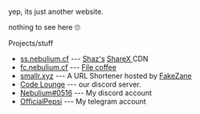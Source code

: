 yep, its just another website.


nothing to see here 🙄

<h>
  
  Projects/stuff
  
  
  <h>
  
<ul>
  <li><a href="https://ss.nebulium.cf">ss.nebulium.cf</a> --- <a href="https://shaz.sexy"> Shaz's</a> <a href="https://getsharex.com"> ShareX </a> CDN</li>
	<li><a href="https://fc.nebulium.cf">fc.nebulium.cf</a> --- <a href="https://file.coffee"> File coffee</a></li>
	<li><a href="https://smallr.xyz">smallr.xyz</a> --- A URL Shortener hosted by <a href="https://fakezane.net">FakeZane</a></li>
<li><a href="https://discord.gg/gRUHc4H">Code Lounge</a> --- our discord server. </li>
<li><a href="https://discordapp.com/users/505881403175731210">Nebulium#0516</a> --- My discord account </li>
<li><a href="https://t.me/officialpepsi">OfficialPepsi</a> --- My telegram account </li>

</ul>
